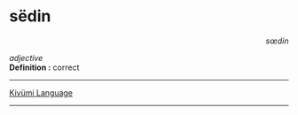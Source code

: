 
# sëdin

<div align="right"><i>sœdin</i></div>

*adjective*  
**Definition :** correct  

---

[Kivümi Language](../README.md)

---
